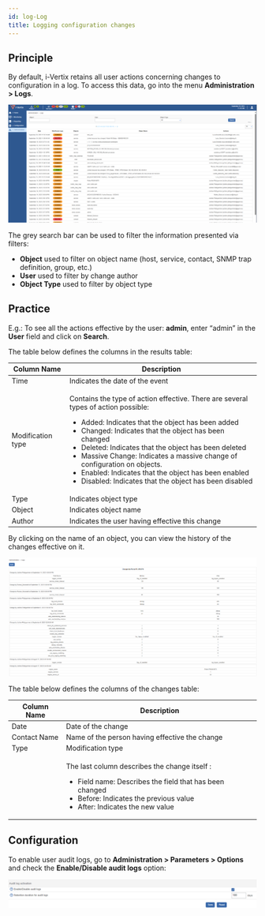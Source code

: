 ```yaml
---
id: log-Log
title: Logging configuration changes
---
```


## Principle

By default, i-Vertix retains all user actions concerning changes to
configuration in a log. To access this data, go into the menu **Administration > Logs**.

![image](../assets/administration/log/fsearchlogs.png)

The grey search bar can be used to filter the information presented via filters:

- **Object** used to filter on object name (host, service, contact, SNMP trap
definition, group, etc.)
- **User** used to filter by change author
- **Object Type** used to filter by object type

## Practice

E.g.: To see all the actions effective by the user: **admin**, enter “admin” in
the **User** field and click on **Search**.

The table below defines the columns in the results table:

<table>
<colgroup>
<col style={{width:'17%'}}/>
<col style={{width:'82%'}}/>
</colgroup>
<thead>
<tr class="header">
<th>Column Name</th>
<th>Description</th>
</tr>
</thead>
<tbody>
<tr class="odd">
<td>Time</td>
<td>Indicates the date of the event</td>
</tr>
<tr class="even">
<td>Modification type</td>
<td><p>Contains the type of action effective. There are several types of action possible:</p>
<ul>
<li>Added: Indicates that the object has been added</li>
<li>Changed: Indicates that the object has been changed</li>
<li>Deleted: Indicates that the object has been deleted</li>
<li>Massive Change: Indicates a massive change of configuration on objects.</li>
<li>Enabled: Indicates that the object has been enabled</li>
<li>Disabled: Indicates that the object has been disabled</li>
</ul></td>
</tr>
<tr class="odd">
<td>Type</td>
<td>Indicates object type</td>
</tr>
<tr class="even">
<td>Object</td>
<td>Indicates object name</td>
</tr>
<tr class="odd">
<td>Author</td>
<td>Indicates the user having effective this change</td>
</tr>
</tbody>
</table>

By clicking on the name of an object, you can view the history of the changes
effective on it.

![image](../assets/administration/log/fobjectmodif.png)

The table below defines the columns of the changes table:

<table>
<colgroup>
<col style={{width:'27%'}}/>
<col style={{width:'72%'}}/>
</colgroup>
<thead>
<tr class="header">
<th>Column Name</th>
<th>Description</th>
</tr>
</thead>
<tbody>
<tr class="odd">
<td>Date</td>
<td>Date of the change</td>
</tr>
<tr class="even">
<td>Contact Name</td>
<td>Name of the person having effective the change</td>
</tr>
<tr class="odd">
<td>Type</td>
<td>Modification type</td>
</tr>
<tr class="even">
<td></td>
<td><p>The last column describes the change itself :</p>
<ul>
<li>Field name: Describes the field that has been changed</li>
<li>Before: Indicates the previous value</li>
<li>After: Indicates the new value</li>
</ul></td>
</tr>
</tbody>
</table>

## Configuration

To enable user audit logs, go to **Administration > Parameters > Options** and
check the **Enable/Disable audit logs** option:

![image](../assets/administration/log/logs_audit_enable.png)